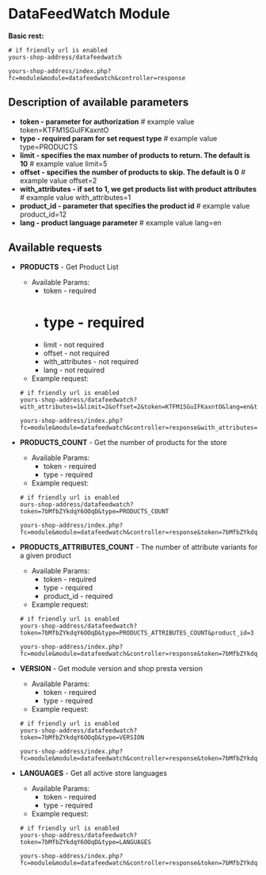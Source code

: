 # DataFeedWatch Module
**Basic rest:**
```
# if friendly url is enabled
yours-shop-address/datafeedwatch 

yours-shop-address/index.php?fc=module&module=datafeedwatch&controller=response
```
## Description of available parameters
- **token - parameter for authorization** # example value token=KTFM1SGuIFKaxntO
- **type - required param for set request type** # example value type=PRODUCTS
- **limit - specifies the max number of products to return. The default is 10** # example value limit=5
- **offset - specifies the number of products to skip. The default is 0** # example value offset=2
- **with_attributes - if set to 1, we get products list with product attributes** # example value with_attributes=1
- **product_id - parameter that specifies the product id** # example value product_id=12
- **lang - product language parameter** # example value lang=en
    
## Available requests
- **PRODUCTS** - Get Product List
    - Available Params:
        - token - required
        - # type - required
        - limit - not required
        - offset - not required
        - with_attributes - not required
        - lang - not required
    - Example request:
    ```
    # if friendly url is enabled
    yours-shop-address/datafeedwatch?with_attributes=1&limit=2&offset=2&token=KTFM1SGuIFKaxntO&lang=en&type=PRODUCTS
  
    yours-shop-address/index.php?fc=module&module=datafeedwatch&controller=response&with_attributes=1&limit=2&offset=2&token=KTFM1SGuIFKaxntO&lang=en&type=PRODUCTS
    ```

- **PRODUCTS_COUNT** - Get the number of products for the store
    - Available Params:
        - token - required
        - type - required
    - Example request:
    ```
    # if friendly url is enabled
    ours-shop-address/datafeedwatch?token=7bMfbZYkdqY6OOqD&type=PRODUCTS_COUNT
      
    yours-shop-address/index.php?fc=module&module=datafeedwatch&controller=response&token=7bMfbZYkdqY6OOqD&type=PRODUCTS_COUNT
    ```
  
- **PRODUCTS_ATTRIBUTES_COUNT** - The number of attribute variants for a given product
    - Available Params:
        - token - required
        - type - required
        - product_id - required
    - Example request:
    ```
    # if friendly url is enabled
    yours-shop-address/datafeedwatch?token=7bMfbZYkdqY6OOqD&type=PRODUCTS_ATTRIBUTES_COUNT&product_id=3
      
    yours-shop-address/index.php?fc=module&module=datafeedwatch&controller=response&token=7bMfbZYkdqY6OOqD&type=PRODUCTS_ATTRIBUTES_COUNT&product_id=3
    ```

- **VERSION** - Get module version and shop presta version
    - Available Params:
        - token - required
        - type - required
    - Example request:
    ```
    # if friendly url is enabled
    yours-shop-address/datafeedwatch?token=7bMfbZYkdqY6OOqD&type=VERSION
      
    yours-shop-address/index.php?fc=module&module=datafeedwatch&controller=response&token=7bMfbZYkdqY6OOqD&type=VERSION
    ```

- **LANGUAGES** - Get all active store languages
    - Available Params:
        - token - required
        - type - required
    - Example request:
    ```
    # if friendly url is enabled
    yours-shop-address/datafeedwatch?token=7bMfbZYkdqY6OOqD&type=LANGUAGES
      
    yours-shop-address/index.php?fc=module&module=datafeedwatch&controller=response&token=7bMfbZYkdqY6OOqD&type=LANGUAGES
    ```
